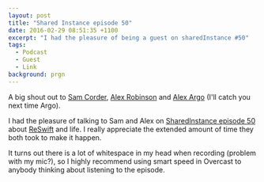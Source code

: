 ```yaml
---
layout: post
title: "Shared Instance episode 50"
date: 2016-02-29 08:51:35 +1100
excerpt: "I had the pleasure of being a guest on sharedInstance #50"
tags:
  - Podcast
  - Guest
  - Link
background: prgn
---
```

A big shout out to [Sam Corder](https://twitter.com/SamCorder), [Alex Robinson](https://twitter.com/ajrobinson) and [Alex Argo](https://twitter.com/alexargo) (I'll catch you next time Argo).

I had the pleasure of talking to Sam and Alex on [SharedInstance episode 50](http://sharedinstance.com/50) about [ReSwift](https://github.com/ReSwift/ReSwift) and life.
I really appreciate the extended amount of time they both took to make it happen.

It turns out there is a lot of whitespace in my head when recording (problem with my mic?), so I highly recommend using smart speed in Overcast to anybody thinking about listening to the episode.